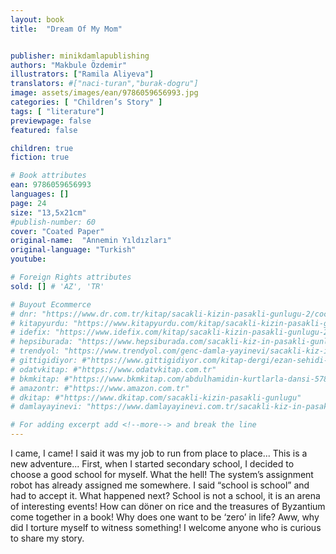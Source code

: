 ```yaml
---
layout: book
title:  "Dream Of My Mom"


publisher: minikdamlapublishing
authors: "Makbule Özdemir"
illustrators: ["Ramila Aliyeva"]
translators: #["naci-turan","burak-dogru"]
image: assets/images/ean/9786059656993.jpg
categories: [ "Children’s Story" ]
tags: [ "literature"]
previewpage: false
featured: false

children: true
fiction: true

# Book attributes
ean: 9786059656993
languages: []
page: 24
size: "13,5x21cm"
#publish-number: 60
cover: "Coated Paper"
original-name:  "Annemin Yıldızları"
original-language: "Turkish"
youtube:

# Foreign Rights attributes
sold: [] # 'AZ', 'TR'

# Buyout Ecommerce
# dnr: "https://www.dr.com.tr/kitap/sacakli-kizin-pasakli-gunlugu-2/cocuk-ve-genclik/genclik-10-yas/roman-oyku/urunno=0001893059001"
# kitapyurdu: "https://www.kitapyurdu.com/kitap/sacakli-kizin-pasakli-gunlugu-2-/560122.html&filter_name=Sa%C3%A7akl%C4%B1+K%C4%B1z%27%C4%B1n+Pasakl%C4%B1+G%C3%BCnl%C3%BC%C4%9F%C3%BC+2"
# idefix: "https://www.idefix.com/kitap/sacakli-kizin-pasakli-gunlugu-2/cocuk-ve-genclik/genclik-10-yas/roman-oyku/urunno=0001893059001"
# hepsiburada: "https://www.hepsiburada.com/sacakli-kiz-in-pasakli-gunlugu-2-damla-yayinevi-p-HBV000012ER86"
# trendyol: "https://www.trendyol.com/genc-damla-yayinevi/sacakli-kiz-in-pasakli-gunlugu-2-p-54825777"
# gittigidiyor: #"https://www.gittigidiyor.com/kitap-dergi/ezan-sehidi-adnan-menderes_pdp_732728793"
# odatvkitap: #"https://www.odatvkitap.com.tr"
# bkmkitap: #"https://www.bkmkitap.com/abdulhamidin-kurtlarla-dansi-578226"
# amazontr: #"https://www.amazon.com.tr"
# dkitap: #"https://www.dkitap.com/sacakli-kizin-pasakli-gunlugu"
# damlayayinevi: "https://www.damlayayinevi.com.tr/sacakli-kiz-in-pasakli-gunlugu-2-bu-iste-bi-terslik-var"

# For adding excerpt add <!--more--> and break the line
---
```

I came, I came!
I said it was my job to run from place to place... This is a new adventure... First, when I started secondary
school, I decided to choose a good school for myself. What the hell! The system’s assignment robot has already assigned me somewhere. I said “school is school” and had to accept it. What happened next? School is
not a school, it is an arena of interesting events! How can döner on rice and the treasures of Byzantium come
together in a book! Why does one want to be ‘zero’ in life? Aww, why did I torture myself to witness something!
I welcome anyone who is curious to share my story.
<!--more--> 

